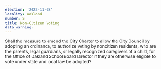 ```yaml
---
election: '2022-11-08'
locality: oakland
number: S
title: Non-Citizen Voting
data_warning: 
---
```

Shall the measure to amend the City Charter to allow the City Council by adopting an ordinance, to authorize voting by noncitizen residents, who are the parents, legal guardians, or legally recognized caregivers of a child, for the Office of Oakland School Board Director if they are otherwise eligible to vote under state and local law be adopted?
